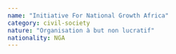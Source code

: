 ```yaml
---
name: "Initiative For National Growth Africa"
category: civil-society
nature: "Organisation à but non lucratif"
nationality: NGA
---
```

    